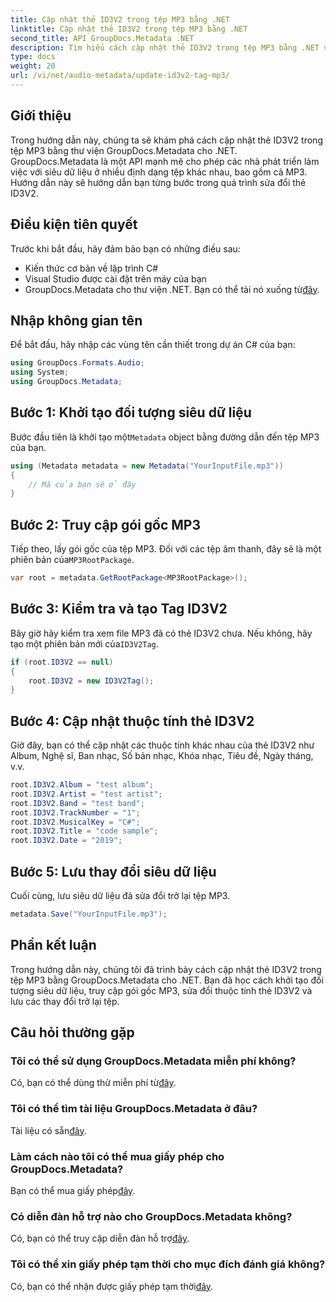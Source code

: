 ```yaml
---
title: Cập nhật thẻ ID3V2 trong tệp MP3 bằng .NET
linktitle: Cập nhật thẻ ID3V2 trong tệp MP3 bằng .NET
second_title: API GroupDocs.Metadata .NET
description: Tìm hiểu cách cập nhật thẻ ID3V2 trong tệp MP3 bằng .NET với GroupDocs.Metadata để quản lý tệp hiệu quả.
type: docs
weight: 20
url: /vi/net/audio-metadata/update-id3v2-tag-mp3/
---
```

## Giới thiệu
Trong hướng dẫn này, chúng ta sẽ khám phá cách cập nhật thẻ ID3V2 trong tệp MP3 bằng thư viện GroupDocs.Metadata cho .NET. GroupDocs.Metadata là một API mạnh mẽ cho phép các nhà phát triển làm việc với siêu dữ liệu ở nhiều định dạng tệp khác nhau, bao gồm cả MP3. Hướng dẫn này sẽ hướng dẫn bạn từng bước trong quá trình sửa đổi thẻ ID3V2.
## Điều kiện tiên quyết
Trước khi bắt đầu, hãy đảm bảo bạn có những điều sau:
- Kiến thức cơ bản về lập trình C#
- Visual Studio được cài đặt trên máy của bạn
-  GroupDocs.Metadata cho thư viện .NET. Bạn có thể tải nó xuống từ[đây](https://releases.groupdocs.com/metadata/net/).

## Nhập không gian tên
Để bắt đầu, hãy nhập các vùng tên cần thiết trong dự án C# của bạn:
```csharp
using GroupDocs.Formats.Audio;
using System;
using GroupDocs.Metadata;
```
## Bước 1: Khởi tạo đối tượng siêu dữ liệu
 Bước đầu tiên là khởi tạo một`Metadata` object bằng đường dẫn đến tệp MP3 của bạn.
```csharp
using (Metadata metadata = new Metadata("YourInputFile.mp3"))
{
    // Mã của bạn sẽ ở đây
}
```
## Bước 2: Truy cập gói gốc MP3
 Tiếp theo, lấy gói gốc của tệp MP3. Đối với các tệp âm thanh, đây sẽ là một phiên bản của`MP3RootPackage`.
```csharp
var root = metadata.GetRootPackage<MP3RootPackage>();
```
## Bước 3: Kiểm tra và tạo Tag ID3V2
 Bây giờ hãy kiểm tra xem file MP3 đã có thẻ ID3V2 chưa. Nếu không, hãy tạo một phiên bản mới của`ID3V2Tag`.
```csharp
if (root.ID3V2 == null)
{
    root.ID3V2 = new ID3V2Tag();
}
```
## Bước 4: Cập nhật thuộc tính thẻ ID3V2
Giờ đây, bạn có thể cập nhật các thuộc tính khác nhau của thẻ ID3V2 như Album, Nghệ sĩ, Ban nhạc, Số bản nhạc, Khóa nhạc, Tiêu đề, Ngày tháng, v.v.
```csharp
root.ID3V2.Album = "test album";
root.ID3V2.Artist = "test artist";
root.ID3V2.Band = "test band";
root.ID3V2.TrackNumber = "1";
root.ID3V2.MusicalKey = "C#";
root.ID3V2.Title = "code sample";
root.ID3V2.Date = "2019";
```
## Bước 5: Lưu thay đổi siêu dữ liệu
Cuối cùng, lưu siêu dữ liệu đã sửa đổi trở lại tệp MP3.
```csharp
metadata.Save("YourInputFile.mp3");
```

## Phần kết luận
Trong hướng dẫn này, chúng tôi đã trình bày cách cập nhật thẻ ID3V2 trong tệp MP3 bằng GroupDocs.Metadata cho .NET. Bạn đã học cách khởi tạo đối tượng siêu dữ liệu, truy cập gói gốc MP3, sửa đổi thuộc tính thẻ ID3V2 và lưu các thay đổi trở lại tệp.

## Câu hỏi thường gặp
### Tôi có thể sử dụng GroupDocs.Metadata miễn phí không?
 Có, bạn có thể dùng thử miễn phí từ[đây](https://releases.groupdocs.com/).
### Tôi có thể tìm tài liệu GroupDocs.Metadata ở đâu?
 Tài liệu có sẵn[đây](https://reference.groupdocs.com/metadata/net/).
### Làm cách nào tôi có thể mua giấy phép cho GroupDocs.Metadata?
 Bạn có thể mua giấy phép[đây](https://purchase.groupdocs.com/buy).
### Có diễn đàn hỗ trợ nào cho GroupDocs.Metadata không?
 Có, bạn có thể truy cập diễn đàn hỗ trợ[đây](https://forum.groupdocs.com/c/metadata/14).
### Tôi có thể xin giấy phép tạm thời cho mục đích đánh giá không?
 Có, bạn có thể nhận được giấy phép tạm thời[đây](https://purchase.groupdocs.com/temporary-license/).